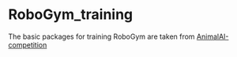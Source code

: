 # RoboGym_training 

The basic packages for training RoboGym are taken from [AnimalAI-competition](https://github.com/beyretb/AnimalAI-Olympics)
